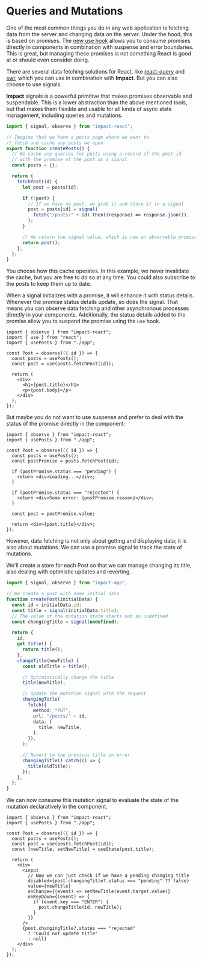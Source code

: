 # Queries and Mutations

One of the most common things you do in any web application is fetching data from the server and changing data on the server. Under the hood, this is based on promises. The [new use hook](https://blixtdev.com/all-about-reacts-new-use-hook) allows you to consume promises directly in components in combination with suspense and error boundaries. This is great, but managing these promises is not something React is good at or should even consider doing.

There are several data fetching solutions for React, like [react-query](https://tanstack.com/query/v4/docs/react/reference/useQuery) and [swr](https://swr.vercel.app/), which you can use in combination with **Impact**. But you can also choose to use signals.

**Impact** signals is a powerful primitive that makes promises observable and suspendable. This is a lower abstraction than the above mentioned tools, but that makes them flexible and usable for all kinds of async state management, including queries and mutations.

```ts
import { signal, observe } from "impact-react";

// Imagine that we have a posts page where we want to
// fetch and cache any posts we open
export function createPosts() {
  // We cache any queries for posts using a record of the post id
  // with the promise of the post as a signal
  const posts = {};

  return {
    fetchPost(id) {
      let post = posts[id];

      if (!post) {
        // If we have no post, we grab it and store it in a signal
        post = posts[id] = signal(
          fetch("/posts/" + id).then((response) => response.json()),
        );
      }

      // We return the signal value, which is now an observable promise
      return post();
    },
  };
}
```

You choose how this cache operates. In this example, we never invalidate the cache, but you are free to do so at any time. You could also subscribe to the posts to keep them up to date.

When a signal initializes with a promise, it will enhance it with status details. Whenever the promise status details update, so does the signal. That means you can observe data fetching and other asynchronous processes directly in your components. Additionally, the status details added to the promise allow you to suspend the promise using the `use` hook.

```tsx
import { observe } from "impact-react";
import { use } from "react";
import { usePosts } from "./app";

const Post = observe(({ id }) => {
  const posts = usePosts();
  const post = use(posts.fetchPost(id));

  return (
    <div>
      <h1>{post.title}</h1>
      <p>{post.body}</p>
    </div>
  );
});
```

But maybe you do not want to use suspense and prefer to deal with the status of the promise directly in the component:

```tsx
import { observe } from "impact-react";
import { usePosts } from "./app";

const Post = observe(({ id }) => {
  const posts = usePosts();
  const postPromise = posts.fetchPost(id);

  if (postPromise.status === "pending") {
    return <div>Loading...</div>;
  }

  if (postPromise.status === "rejected") {
    return <div>Some error: {postPromise.reason}</div>;
  }

  const post = postPromise.value;

  return <div>{post.title}</div>;
});
```

However, data fetching is not only about getting and displaying data; it is also about mutations. We can use a promise signal to track the state of mutations.

We'll create a store for each Post so that we can manage changing its title, also dealing with optimistic updates and reverting.

```ts
import { signal, observe } from "impact-app";

// We create a post with some initial data
function createPost(initialData) {
  const id = initialData.id;
  const title = signal(initialData.title);
  // The value of the mutation state starts out as undefined
  const changingTitle = signal(undefined);

  return {
    id,
    get title() {
      return title();
    },
    changeTitle(newTitle) {
      const oldTitle = title();

      // Optimistically change the title
      title(newTitle);

      // Update the mutation signal with the request
      changingTitle(
        fetch({
          method: "PUT",
          url: "/posts/" + id,
          data: {
            title: newTitle,
          },
        }),
      );

      // Revert to the previous title on error
      changingTitle().catch(() => {
        title(oldTitle);
      });
    },
  };
}
```

We can now consume this mutation signal to evaluate the state of the mutation declaratively in the component.

```tsx
import { observe } from "impact-react";
import { usePosts } from "./app";

const Post = observe(({ id }) => {
  const posts = usePosts();
  const post = use(posts.fetchPost(id));
  const [newTitle, setNewTitle] = useState(post.title);

  return (
    <div>
      <input
        // Now we can just check if we have a pending changing title
        disabled={post.changingTitle?.status === "pending" ?? false}
        value={newTitle}
        onChange={(event) => setNewTitle(event.target.value)}
        onKeyDown={(event) => {
          if (event.key === "ENTER") {
            post.changeTitle(id, newTitle);
          }
        }}
      />
      {post.changingTitle?.status === "rejected"
        ? "Could not update title"
        : null}
    </div>
  );
});
```

